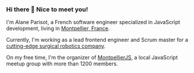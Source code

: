 ### Hi there 👋 Nice to meet you!

I'm Alane Parisot, a French software engineer specialized in JavaScript development, living in [Montpellier, France](https://www.montpellier-france.com/).

Currently, I'm working as a lead frontend engineer and Scrum master for a [cutting-edge surgical robotics company](https://quantumsurgical.com/).

On my free time, I'm the organizer of [MontpellierJS](https://www.meetup.com/MontpellierJS), a local JavaScript meetup group with more than 1200 members.

<!--
**alaneparisot/alaneparisot** is a ✨ _special_ ✨ repository because its `README.md` (this file) appears on your GitHub profile.

Here are some ideas to get you started:

- 🔭 I’m currently working on ...
- 🌱 I’m currently learning ...
- 👯 I’m looking to collaborate on ...
- 🤔 I’m looking for help with ...
- 💬 Ask me about ...
- 📫 How to reach me: ...
- 😄 Pronouns: ...
- ⚡ Fun fact: ...
-->
